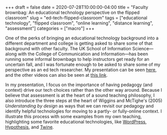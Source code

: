 +++ 
draft = false
date = 2020-07-28T10:00:00-04:00
title = "Faculty brownbag: An educational technology perspective on the flipped classroom"
slug = "ed-tech-flipped-classroom" 
tags = ["educational technology", "flipped classroom", "online learning", "distance learning", "assessment"]
categories = ["macro"]
+++

One of the perks of bringing an educational technology background into a different department and college is getting asked to share some of that background with other faculty. The UK School of Information Science—along with the College of Communication and Information—has been running some informal brownbags to help instructors get ready for an uncertain fall, and I was fortunate enough to be asked to share some of my perspective as an ed tech researcher. My presentation can be seen [here](https://uky.zoom.us/rec/play/75Mucbv--jM3HtGUsASDBKR4W9S8JqKshnIa8vFYyR21ByFXNVKuYeYWY7GMjWOi0tmlfB-jia2d9mUb?startTime=1595433577000&_x_zm_rtaid=kLQxdHtCT8-4-186UOA8IQ.1595944366168.037176caeb3a7ce28b603e07e38e9e4a&_x_zm_rhtaid=303), and the other videos can also be seen at [this link](https://ci.uky.edu/sis/page/school-information-science-hosts-lunch-learns).

In my presentation, I focus on the importance of having pedagogy (and context) drive our tech choices rather than the other way around. Because I believe that assessment is at the heart of a sound teaching philosophy, I also introduce the three steps at the heart of Wiggins and McTighe's (2005) *Understanding by design* as ways that we can revisit our pedagogy and identify helpful technologies for moving to a partly- or fully-online context. I illustrate this process with some examples from my own teaching, highlighting some favorite educational technologies, like [WordPress](https://wordpress.com/), [Hypothesis](https://web.hypothes.is/), and [Twine](https://twinery.org/).